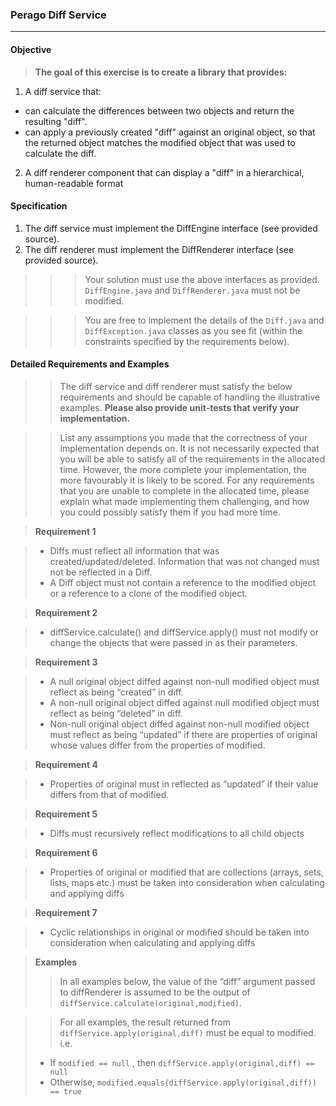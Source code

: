    ### Perago Diff Service
--------------------

#### Objective
> **The goal of this exercise is to create a library that provides:**

 1. A diff service that:
  - can calculate the differences between two objects and return the resulting "diff".
 - can apply a previously created "diff" against an original object, so that the returned object matches the modified object that was used to calculate the diff.
 2. A diff renderer component that can display a "diff" in a hierarchical, human-readable format

#### Specification

 1. The diff service must implement the DiffEngine interface (see provided source).
 2. The diff renderer must implement the DiffRenderer interface (see provided source).

>>> Your solution must use the above interfaces as provided. `DiffEngine.java` and `DiffRenderer.java` must not be modified.

>>> You are free to implement the details of the `Diff.java` and `DiffException.java` classes as you see fit (within the constraints specified by the requirements below).

#### Detailed Requirements and Examples
>> The diff service and diff renderer must satisfy the below requirements and should be capable of handling the illustrative examples. **Please also provide unit-tests that verify your implementation.**

>> List any assumptions you made that the correctness of your implementation depends on.
It is not necessarily expected that you will be able to satisfy all of the requirements in the allocated time. However, the more complete your implementation, the more favourably it is likely to be scored. For any requirements that you are unable to complete in the allocated time, please explain what made implementing them challenging, and how you could possibly satisfy them if you had more time. 

> **Requirement 1**

> - Diffs must reflect all information that was created/updated/deleted. Information that was not changed must not be reflected in a Diff.
> - A Diff object must not contain a reference to the modified object or a reference to a clone of the modified object.

> **Requirement 2**

> - diffService.calculate() and diffService.apply() must not modify or change the objects that were passed in as their parameters. 

> **Requirement 3**

> - A null original object diffed against non-null modified object must reflect as being “created” in diff.  
> - A non-null original object diffed against null modified object must reflect as being “deleted” in diff.
> - Non-null original object diffed against non-null modified object must reflect as being “updated” if there are properties of original whose values differ from the properties of modified.

> **Requirement 4**

> - Properties of original must in reflected as “updated” if their value differs from that of modified.

> **Requirement 5**

> - Diffs must recursively reflect modifications to all child objects

> **Requirement 6**

> - Properties of original or modified that are collections (arrays, sets, lists, maps etc.) must be taken into consideration when calculating and applying diffs

> **Requirement 7**

> - Cyclic relationships in original or modified should be taken into consideration when calculating and applying diffs

> **Examples**
>> In all examples below, the value of the “diff” argument passed to diffRenderer is assumed to be the output of `diffService.calculate(original,modified)`.

>> For all examples, the result returned from `diffService.apply(original,diff)` must be equal to modified. i.e.
> - If `modified == null` , then `diffService.apply(original,diff) == null`
> - Otherwise, `modified.equals(diffService.apply(original,diff)) == true`